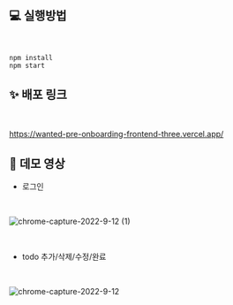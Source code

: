 ## 💻 실행방법

</br>

```
npm install
npm start
```

## ✨ 배포 링크

</br>

https://wanted-pre-onboarding-frontend-three.vercel.app/
</br>

## 🎯 데모 영상
- 로그인
</br>

![chrome-capture-2022-9-12 (1)](https://user-images.githubusercontent.com/99406837/195352856-5eda3929-f073-4408-a735-a17f1089a237.gif)


</br>

- todo 추가/삭제/수정/완료


</br>

![chrome-capture-2022-9-12](https://user-images.githubusercontent.com/99406837/195352204-e83f8bbe-3cb1-4035-80c6-2fbc0edeb989.gif)


